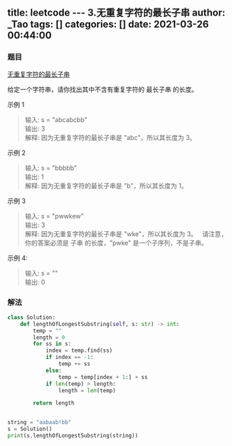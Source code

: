 title: leetcode --- 3.无重复字符的最长子串
author: _Tao
tags: []
categories: []
date: 2021-03-26 00:44:00
---

### 题目

[无重复字符的最长子串](https://leetcode-cn.com/problems/longest-substring-without-repeating-characters/)

给定一个字符串，请你找出其中不含有重复字符的 最长子串 的长度。

示例 1
>输入: s = "abcabcbb"	<br/>
输出: 3 	<br/>
解释: 因为无重复字符的最长子串是 "abc"，所以其长度为 3。<br/>


示例 2
> 输入: s = "bbbbb"<br/>
输出: 1	<br/>
解释: 因为无重复字符的最长子串是 "b"，所以其长度为 1。	<br/>


示例 3
> 输入: s = "pwwkew"<br/>
输出: 3	<br/>
解释: 因为无重复字符的最长子串是 "wke"，所以其长度为 3。
     请注意，你的答案必须是 子串 的长度，"pwke" 是一个子序列，不是子串。<br/>
     
     
示例 4:
> 输入: s = "" <br/>
输出: 0


### 解法
```python
class Solution:
    def lengthOfLongestSubstring(self, s: str) -> int:
        temp = ""
        length = 0
        for ss in s:
            index = temp.find(ss)
            if index == -1:
                temp += ss
            else:
                temp = temp[index + 1:] + ss
            if len(temp) > length:
                length = len(temp)

        return length


string = "aabaab!bb"
s = Solution()
print(s.lengthOfLongestSubstring(string))

```